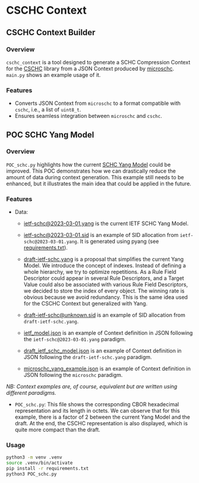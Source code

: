 <!-- 
Author: Corentin Banier
Date: 2024-08-27
-->

# CSCHC Context

## CSCHC Context Builder

### Overview

`cschc_context` is a tool designed to generate a SCHC Compression Context for the [CSCHC](https://github.com/quentinlampin/cschc) library from a JSON Context produced by [microschc](https://github.com/quentinlampin/microschc).
`main.py` shows an example usage of it.

### Features

- Converts JSON Context from `microschc` to a format compatible with `cschc`, i.e., a list of `uint8_t`.
- Ensures seamless integration between `microschc` and `cschc`.

## POC SCHC Yang Model

### Overview

`POC_schc.py` highlights how the current [SCHC Yang Model](https://datatracker.ietf.org/doc/html/rfc9363) could be improved. This POC demonstrates how we can drastically reduce the amount of data during context generation. This example still needs to be enhanced, but it illustrates the main idea that could be applied in the future.

### Features

* Data:
 
  * [ietf-schc@2023-03-01.yang](./data/yang-model/ietf-schc@2023-03-01.yang) is the current IETF SCHC Yang Model.
 
  * [ietf-schc@2023-03-01.sid](./data/yang-model/ietf-schc@2023-03-01.sid) is an example of SID allocation from `ietf-schc@2023-03-01.yang`. It is generated using pyang (see [requirements.txt](./requirements.txt)).
 
  * [draft-ietf-schc.yang](./data/yang-model/draft-ietf-schc.yang) is a proposal that simplifies the current Yang Model. We introduce the concept of indexes. Instead of defining a whole hierarchy, we try to optimize repetitions. As a Rule Field Descriptor could appear in several Rule Descriptors, and a Target Value could also be associated with various Rule Field Descriptors, we decided to store the index of every object. The winning rate is obvious because we avoid redundancy. This is the same idea used for the CSCHC Context but generalized with Yang.

  * [draft-ietf-schc@unknown.sid](./data/yang-model/draft-ietf-schc@unknown.sid) is an example of SID allocation from `draft-ietf-schc.yang`.

  * [ietf_model.json](./data/yang-model/ietf_model.json) is an example of Context definition in JSON following the `ietf-schc@2023-03-01.yang` paradigm. 

  * [draft_ietf_schc_model.json](./data/yang-model/draft_ietf_schc_model.json) is an example of Context definition in JSON following the `draft-ietf-schc.yang` paradigm.

  * [microschc_yang_example.json](./data/yang-model/microschc_yang_example.json) is an example of Context definition in JSON following the `microschc` paradigm.

_NB: Context examples are, of course, equivalent but are written using different paradigms._

* `POC_schc.py`: This file shows the corresponding CBOR hexadecimal representation and its length in octets. We can observe that for this example, there is a factor of 2 between the current Yang Model and the draft. At the end, the CSCHC representation is also displayed, which is quite more compact than the draft.

### Usage
```zsh
python3 -m venv .venv
source .venv/bin/activate
pip install -r requirements.txt
python3 POC_schc.py
```